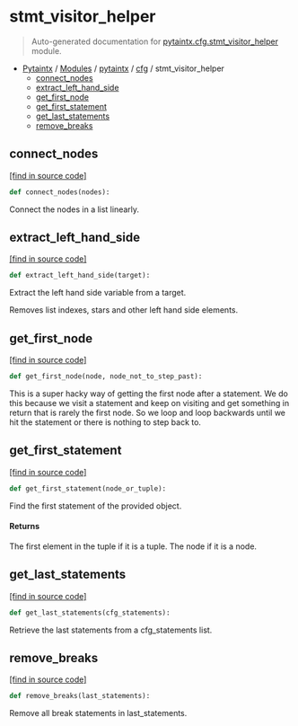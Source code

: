 # stmt_visitor_helper

> Auto-generated documentation for [pytaintx.cfg.stmt_visitor_helper](../../../pytaintx/cfg/stmt_visitor_helper.py) module.

- [Pytaintx](../../README.md#pytaintx-index) / [Modules](../../README.md#pytaintx-modules) / [pytaintx](../index.md#pytaintx) / [cfg](index.md#cfg) / stmt_visitor_helper
    - [connect_nodes](#connect_nodes)
    - [extract_left_hand_side](#extract_left_hand_side)
    - [get_first_node](#get_first_node)
    - [get_first_statement](#get_first_statement)
    - [get_last_statements](#get_last_statements)
    - [remove_breaks](#remove_breaks)

## connect_nodes

[[find in source code]](../../../pytaintx/cfg/stmt_visitor_helper.py#L61)

```python
def connect_nodes(nodes):
```

Connect the nodes in a list linearly.

## extract_left_hand_side

[[find in source code]](../../../pytaintx/cfg/stmt_visitor_helper.py#L88)

```python
def extract_left_hand_side(target):
```

Extract the left hand side variable from a target.

Removes list indexes, stars and other left hand side elements.

## get_first_node

[[find in source code]](../../../pytaintx/cfg/stmt_visitor_helper.py#L103)

```python
def get_first_node(node, node_not_to_step_past):
```

This is a super hacky way of getting the first node after a statement.
We do this because we visit a statement and keep on visiting and get something in return that is rarely the first node.
So we loop and loop backwards until we hit the statement or there is nothing to step back to.

## get_first_statement

[[find in source code]](../../../pytaintx/cfg/stmt_visitor_helper.py#L128)

```python
def get_first_statement(node_or_tuple):
```

Find the first statement of the provided object.

#### Returns

The first element in the tuple if it is a tuple.
The node if it is a node.

## get_last_statements

[[find in source code]](../../../pytaintx/cfg/stmt_visitor_helper.py#L141)

```python
def get_last_statements(cfg_statements):
```

Retrieve the last statements from a cfg_statements list.

## remove_breaks

[[find in source code]](../../../pytaintx/cfg/stmt_visitor_helper.py#L149)

```python
def remove_breaks(last_statements):
```

Remove all break statements in last_statements.

